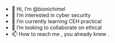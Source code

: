- 👋 Hi, I’m @bionichimel
- 👀 I’m interested in cyber security
- 🌱 I’m currently learning CEH practical
- 💞️ I’m looking to collaborate on ethical
- 📫 How to reach me , you already knew . 

<!---
bionichimel/bionichimel is a ✨ special ✨ repository because its `README.md` (this file) appears on your GitHub profile.
You can click the Preview link to take a look at your changes.
--->
